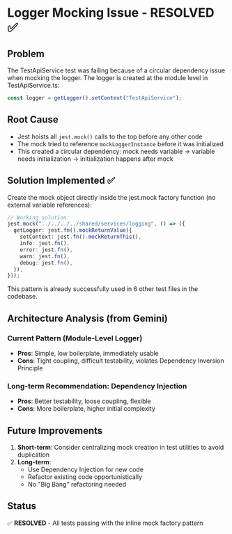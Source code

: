 # Logger Mocking Issue - RESOLVED ✅

## Problem

The TestApiService test was failing because of a circular dependency issue when mocking the logger. The logger is created at the module level in TestApiService.ts:

```typescript
const logger = getLogger().setContext("TestApiService");
```

## Root Cause

- Jest hoists all `jest.mock()` calls to the top before any other code
- The mock tried to reference `mockLoggerInstance` before it was initialized
- This created a circular dependency: mock needs variable → variable needs initialization → initialization happens after mock

## Solution Implemented ✅

Create the mock object directly inside the jest.mock factory function (no external variable references):

```typescript
// Working solution:
jest.mock("../../../../shared/services/logging", () => ({
  getLogger: jest.fn().mockReturnValue({
    setContext: jest.fn().mockReturnThis(),
    info: jest.fn(),
    error: jest.fn(),
    warn: jest.fn(),
    debug: jest.fn(),
  }),
}));
```

This pattern is already successfully used in 6 other test files in the codebase.

## Architecture Analysis (from Gemini)

### Current Pattern (Module-Level Logger)

- **Pros**: Simple, low boilerplate, immediately usable
- **Cons**: Tight coupling, difficult testability, violates Dependency Inversion Principle

### Long-term Recommendation: Dependency Injection

- **Pros**: Better testability, loose coupling, flexible
- **Cons**: More boilerplate, higher initial complexity

## Future Improvements

1. **Short-term**: Consider centralizing mock creation in test utilities to avoid duplication
2. **Long-term**:
   - Use Dependency Injection for new code
   - Refactor existing code opportunistically
   - No "Big Bang" refactoring needed

## Status

✅ **RESOLVED** - All tests passing with the inline mock factory pattern
